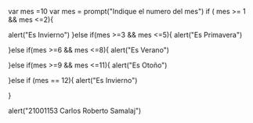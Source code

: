 var mes =10
 var mes =  prompt("Indique el numero del mes")
       if ( mes >= 1 && mes <=2){
       
       
   alert("Es Invierno")
 }else if(mes >=3 && mes <=5){
   alert("Es Primavera")
   
 }else if(mes >=6 && mes <=8){
   alert("Es Verano")
   
 }else if(mes >=9 && mes <=11){
   alert("Es Otoño")
   
 }else if (mes == 12){
   alert("Es Invierno")
 
 }
 
 alert("21001153 Carlos Roberto Samalaj")
